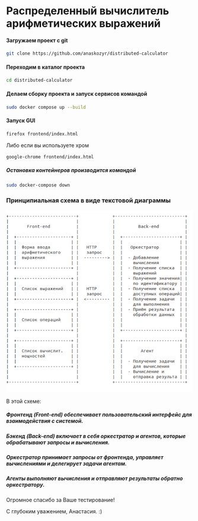 # Распределенный вычислитель арифметических выражений

#### Загружаем проект с git

```sh
git clone https://github.com/anaskozyr/distributed-calculator
```


#### Переходим в каталог проекта

```sh
cd distributed-calculator
```

#### Делаем сборку проекта и запуск сервисов командой

```sh
sudo docker compose up --build
```

#### Запуск GUI 

```sh
firefox frontend/index.html
```

Либо если вы используете хром 

```sh
google-chrome frontend/index.html
```

##### Остановка контейнеров производится командой

```sh
sudo docker-compose down
```

### Принципиальная схема в виде текстовой диаграммы

![Схема проекта](schema.png)

В этой схеме:

  ##### Фронтенд (Front-end) обеспечивает пользовательский интерфейс для взаимодействия с системой.
  ##### Бэкенд (Back-end) включает в себя оркестратор и агентов, которые обрабатывают запросы и вычисления.
  ##### Оркестратор принимает запросы от фронтенда, управляет вычислениями и делегирует задачи агентам.
  ##### Агенты выполняют вычисления и отправляют результаты обратно оркестратору.


Огромное спасибо за Ваше тестирование!

С глубоким уважением, Анастасия. :) 
